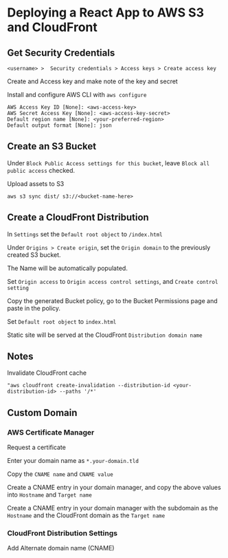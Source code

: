 # Deploying a React App to AWS S3 and CloudFront

## Get Security Credentials

`<username> >  Security credentials > Access keys > Create access key`

Create and Access key and make note of the key and secret

Install and configure AWS CLI with `aws configure`

```
AWS Access Key ID [None]: <aws-access-key>
AWS Secret Access Key [None]: <aws-access-key-secret>
Default region name [None]: <your-preferred-region>
Default output format [None]: json
```

## Create an S3 Bucket

Under `Block Public Access settings for this bucket`, leave `Block all public access` checked.

Upload assets to S3

```
aws s3 sync dist/ s3://<bucket-name-here>
```

## Create a CloudFront Distribution

In `Settings` set the `Default root object` to `/index.html`

Under `Origins > Create origin`, set the `Origin domain` to the previously created S3 bucket.

The Name will be automatically populated.

Set `Origin access` to `Origin access control settings`, and `Create control setting`

Copy the generated Bucket policy, go to the Bucket Permissions page and paste in the policy.

Set `Default root object` to `index.html`

Static site will be served at the CloudFront `Distribution domain name`

## Notes

Invalidate CloudFront cache

```
"aws cloudfront create-invalidation --distribution-id <your-distribution-id> --paths '/*'
```

## Custom Domain

### AWS Certificate Manager

Request a certificate

Enter your domain name as `*.your-domain.tld`

Copy the `CNAME name` and `CNAME value`

Create a CNAME entry in your domain manager, and copy the above values into `Hostname` and `Target name`

Create a CNAME entry in your domain manager with the subdomain as the `Hostname` and the CloudFront domain as the `Target name`

### CloudFront Distribution Settings

Add Alternate domain name (CNAME)

